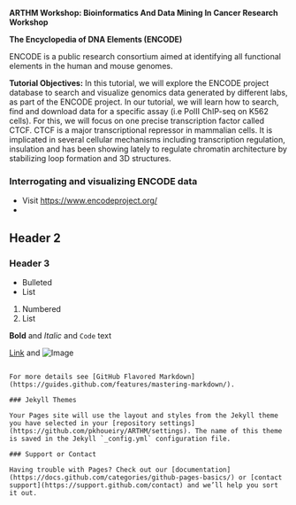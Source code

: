 **ARTHM Workshop: Bioinformatics And Data Mining In Cancer Research Workshop** 

**The Encyclopedia of DNA Elements (ENCODE)**

ENCODE is a public research consortium aimed at identifying all functional elements in the human and mouse genomes.

**Tutorial Objectives:**
    In this tutorial, we will explore the ENCODE project database to search and 
    visualize genomics data generated by different labs, as part of the ENCODE project.
    In our tutorial, we will learn how to search, find and download data for a specific assay (i.e PolII ChIP-seq on K562 cells).
    For this, we will focus on one precise transcription factor called CTCF. 
    CTCF is a major transcriptional repressor in mammalian cells. 
    It is implicated in several cellular mechanisms including transcription regulation, 
    insulation and has been showing lately to regulate chromatin architecture by
    stabilizing loop formation and 3D structures.


### Interrogating and visualizing ENCODE data
- Visit https://www.encodeproject.org/ 
- 

## Header 2
### Header 3

- Bulleted
- List

1. Numbered
2. List

**Bold** and _Italic_ and `Code` text

[Link](url) and ![Image](src)
```

For more details see [GitHub Flavored Markdown](https://guides.github.com/features/mastering-markdown/).

### Jekyll Themes

Your Pages site will use the layout and styles from the Jekyll theme you have selected in your [repository settings](https://github.com/pkhoueiry/ARTHM/settings). The name of this theme is saved in the Jekyll `_config.yml` configuration file.

### Support or Contact

Having trouble with Pages? Check out our [documentation](https://docs.github.com/categories/github-pages-basics/) or [contact support](https://support.github.com/contact) and we’ll help you sort it out.
